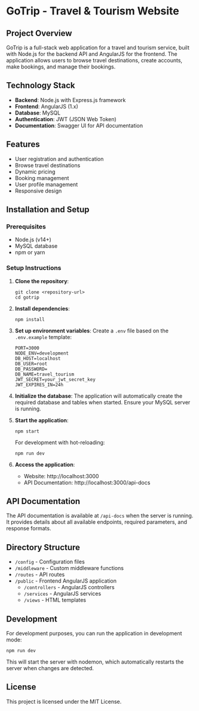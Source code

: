 # GoTrip - Travel & Tourism Website

## Project Overview
GoTrip is a full-stack web application for a travel and tourism service, built with Node.js for the backend API and AngularJS for the frontend. The application allows users to browse travel destinations, create accounts, make bookings, and manage their bookings.

## Technology Stack
- **Backend**: Node.js with Express.js framework
- **Frontend**: AngularJS (1.x)
- **Database**: MySQL
- **Authentication**: JWT (JSON Web Token)
- **Documentation**: Swagger UI for API documentation

## Features
- User registration and authentication
- Browse travel destinations
- Dynamic pricing 
- Booking management
- User profile management
- Responsive design

## Installation and Setup

### Prerequisites
- Node.js (v14+)
- MySQL database
- npm or yarn

### Setup Instructions

1. **Clone the repository**:
   ```
   git clone <repository-url>
   cd gotrip
   ```

2. **Install dependencies**:
   ```
   npm install
   ```

3. **Set up environment variables**:
   Create a `.env` file based on the `.env.example` template:
   ```
   PORT=3000
   NODE_ENV=development
   DB_HOST=localhost
   DB_USER=root
   DB_PASSWORD=
   DB_NAME=travel_tourism
   JWT_SECRET=your_jwt_secret_key
   JWT_EXPIRES_IN=24h
   ```

4. **Initialize the database**:
   The application will automatically create the required database and tables when started. Ensure your MySQL server is running.

5. **Start the application**:
   ```
   npm start
   ```
   For development with hot-reloading:
   ```
   npm run dev
   ```

6. **Access the application**:
   - Website: http://localhost:3000
   - API Documentation: http://localhost:3000/api-docs

## API Documentation
The API documentation is available at `/api-docs` when the server is running. It provides details about all available endpoints, required parameters, and response formats.

## Directory Structure
- `/config` - Configuration files
- `/middleware` - Custom middleware functions
- `/routes` - API routes
- `/public` - Frontend AngularJS application
  - `/controllers` - AngularJS controllers
  - `/services` - AngularJS services
  - `/views` - HTML templates

## Development
For development purposes, you can run the application in development mode:
```
npm run dev
```
This will start the server with nodemon, which automatically restarts the server when changes are detected.

## License
This project is licensed under the MIT License. 